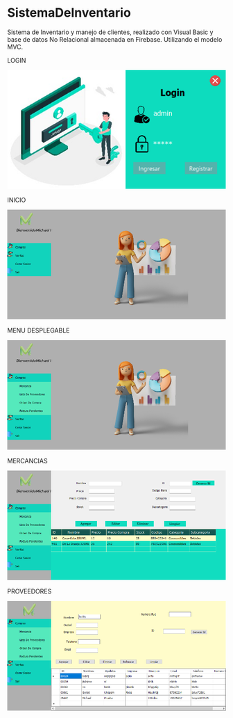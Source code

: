 # SistemaDeInventario
Sistema de Inventario y manejo de clientes, realizado con Visual Basic y base de datos No Relacional almacenada en Firebase. Utilizando el modelo MVC.


LOGIN

![](SS/Login.png)

INICIO

![](SS/Inicio.png)

MENU DESPLEGABLE

![](SS/Menu-Desplegable.png)

MERCANCIAS

![](SS/Mercancia.png)

PROVEEDORES

![](SS/Proveedores.png)
